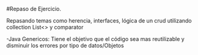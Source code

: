 #Repaso de Ejercicio.

Repasando temas como herencia, interfaces, lógica de un crud utilizando collection List<> y comparator

-Java Genericos: Tiene el objetivo que el código sea mas reutilizable y disminuir los errores por tipo de datos/Objetos
